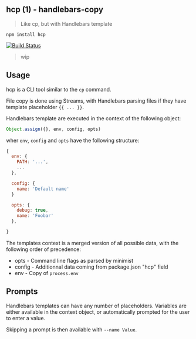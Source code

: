 ## hcp (1) - handlebars-copy

> Like cp, but with Handlebars template

    npm install hcp

[![Build Status](https://travis-ci.org/mklabs/handlebars-copy.svg?branch=master)](https://travis-ci.org/mklabs/handlebars-copy)

> wip

## Usage

hcp is a CLI tool similar to the `cp` command.

File copy is done using Streams, with Handlebars parsing files if they have
template placeholder `{{ ... }}`.

Handlebars template are executed in the context of the following object:

```js
Object.assign({}, env, config, opts)
```

wher `env`, `config` and `opts` have the following structure:

```js
{
  env: {
    PATH: '...',
    ...
  },

  config: {
    name: 'Default name'
  }

  opts: {
    debug: true,
    name: 'Foobar'
  },

}
```

The templates context is a merged version of all possible data, with the
following order of precedence:

- opts    - Command line flags as parsed by minimist
- config  - Additionnal data coming from package.json "hcp" field
- env     - Copy of `process.env`

## Prompts

Handlebars templates can have any number of placeholders. Variables are either
available in the context object, or automatically prompted for the user to
enter a value.

Skipping a prompt is then available with `--name Value`.
